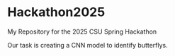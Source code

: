 # Hackathon2025
My Repository for the 2025 CSU Spring Hackathon

Our task is creating a CNN model to identify butterflys.
